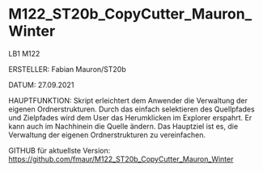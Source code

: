 # M122_ST20b_CopyCutter_Mauron_Winter
LB1 M122

ERSTELLER:
Fabian Mauron/ST20b

DATUM:
27.09.2021

HAUPTFUNKTION:
Skript erleichtert dem Anwender die Verwaltung der eigenen Ordnerstrukturen. 
Durch das einfach selektieren des Quellpfades und Zielpfades wird dem User das Herumklicken im Explorer erspahrt. 
Er kann auch im Nachhinein die Quelle ändern. 
Das Hauptziel ist es, die Verwaltung der eigenen Ordnerstrukturen zu vereinfachen. 

GITHUB für aktuellste Version:
https://github.com/fmaur/M122_ST20b_CopyCutter_Mauron_Winter 
